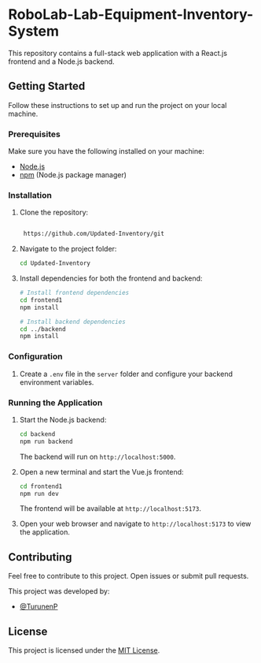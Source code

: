 # RoboLab-Lab-Equipment-Inventory-System


This repository contains a full-stack web application with a React.js frontend and a Node.js backend.

## Getting Started

Follow these instructions to set up and run the project on your local machine.

### Prerequisites

Make sure you have the following installed on your machine:

- [Node.js](https://nodejs.org/)
- [npm](https://www.npmjs.com/) (Node.js package manager)

### Installation

1. Clone the repository:

   ```bash
   
    https://github.com/Updated-Inventory/git   
      ```

2. Navigate to the project folder:

   ```bash
   cd Updated-Inventory
   ```

3. Install dependencies for both the frontend and backend:

   ```bash
   # Install frontend dependencies
   cd frontend1
   npm install

   # Install backend dependencies
   cd ../backend
   npm install
   ```

### Configuration

1. Create a `.env` file in the `server` folder and configure your backend environment variables. 

### Running the Application

1. Start the Node.js backend:

   ```bash
   cd backend
   npm run backend
   ```

   The backend will run on `http://localhost:5000`.

2. Open a new terminal and start the Vue.js frontend:

   ```bash
   cd frontend1
   npm run dev
   ```

   The frontend will be available at `http://localhost:5173`.

3. Open your web browser and navigate to `http://localhost:5173` to view the application.


## Contributing

Feel free to contribute to this project. Open issues or submit pull requests.

This project was developed by:

- [@TurunenP](https://github.com/TurunenP) 

## License

This project is licensed under the [MIT License](LICENSE).
```



